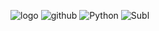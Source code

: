 ![logo](https://cdn.discordapp.com/attachments/808024783022325802/864193064302411776/logo.gif)
![github](https://img.shields.io/badge/GitHub-000000?style=for-the-badge&logo=GitHub&logoColor=white)
![Python](https://img.shields.io/badge/Python-000000?style=for-the-badge&logo=Python&logoColor=informational)
![Subl](https://img.shields.io/badge/Sublime-Text-000000?style=for-the-badge&logo=Sublime-Text&logoColor=important)
